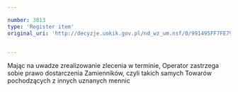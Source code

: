 ```yaml
---

number: 3813
type: 'Register item'
original_uri: 'http://decyzje.uokik.gov.pl/nd_wz_um.nsf/0/991495FF7FE79642C1257A9400389314?OpenDocument'


---
```


Mając na uwadze zrealizowanie zlecenia w terminie, Operator zastrzega sobie prawo dostarczenia Zamienników, czyli takich samych Towarów pochodzących z innych uznanych mennic

